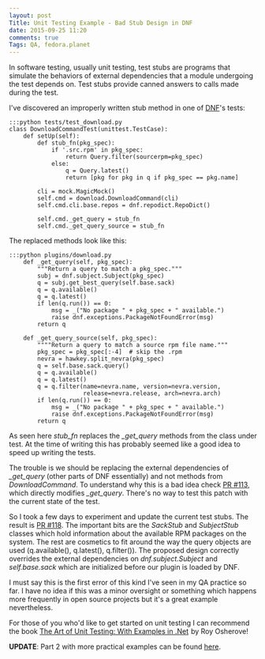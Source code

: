 ```yaml
---
layout: post
Title: Unit Testing Example - Bad Stub Design in DNF
date: 2015-09-25 11:20
comments: true
Tags: QA, fedora.planet
---
```


In software testing, usually unit testing, test stubs are programs that simulate
the behaviors of external dependencies that a module undergoing the test depends
on. Test stubs provide canned answers to calls made during the test.

I've discovered an improperly written stub method in one of
[DNF](http://dnf.baseurl.org/)'s tests:

    :::python tests/test_download.py
    class DownloadCommandTest(unittest.TestCase):
        def setUp(self):
            def stub_fn(pkg_spec):
                if '.src.rpm' in pkg_spec:
                    return Query.filter(sourcerpm=pkg_spec)
                else:
                    q = Query.latest()
                    return [pkg for pkg in q if pkg_spec == pkg.name]
    
            cli = mock.MagicMock()
            self.cmd = download.DownloadCommand(cli)
            self.cmd.cli.base.repos = dnf.repodict.RepoDict()
    
            self.cmd._get_query = stub_fn
            self.cmd._get_query_source = stub_fn

The replaced methods look like this:

    :::python plugins/download.py
        def _get_query(self, pkg_spec):
            """Return a query to match a pkg_spec."""
            subj = dnf.subject.Subject(pkg_spec)
            q = subj.get_best_query(self.base.sack)
            q = q.available()
            q = q.latest()
            if len(q.run()) == 0:
                msg = _("No package " + pkg_spec + " available.")
                raise dnf.exceptions.PackageNotFoundError(msg)
            return q
    
        def _get_query_source(self, pkg_spec):
            """"Return a query to match a source rpm file name."""
            pkg_spec = pkg_spec[:-4]  # skip the .rpm
            nevra = hawkey.split_nevra(pkg_spec)
            q = self.base.sack.query()
            q = q.available()
            q = q.latest()
            q = q.filter(name=nevra.name, version=nevra.version,
                         release=nevra.release, arch=nevra.arch)
            if len(q.run()) == 0:
                msg = _("No package " + pkg_spec + " available.")
                raise dnf.exceptions.PackageNotFoundError(msg)
            return q

As seen here *stub_fn* replaces the *_get_query* methods from the class under
test. At the time of writing this has probably seemed like a good idea to
speed up writing the tests.

The trouble is we should be replacing the external dependencies of *_get_query*
(other parts of DNF essentially) and not methods from *DownloadCommand*. To
understand why this is a bad idea check
[PR #113](https://github.com/rpm-software-management/dnf-plugins-core/pull/113),
which directly modifies *_get_query*. There's no way to test this patch
with the current state of the test.

So I took a few days to experiment and update the current test stubs. The
result is 
[PR #118](https://github.com/rpm-software-management/dnf-plugins-core/pull/118).
The important bits are the *SackStub* and *SubjectStub* classes which hold
information about the available RPM packages on the system. The rest are cosmetics
to fit around the way the query objects are used (q.available(), q.latest(), q.filter()).
The proposed design correctly overrides the external dependencies on
*dnf.subject.Subject* and *self.base.sack* which are initialized before our
plugin is loaded by DNF.

I must say this is the first error of this kind I've seen in my QA practice so far.
I have no idea if this was a minor oversight or something which happens more frequently
in open source projects but it's a great example nevertheless.

For those of you who'd like to get started on unit testing I can recommend the book
<a href="http://www.amazon.com/gp/product/1933988274/ref=as_li_ss_tl?ie=UTF8&camp=1789&creative=390957&creativeASIN=1933988274&linkCode=as2&tag=atodorovorg-20">The Art of Unit Testing: With Examples in .Net</a><img src="http://www.assoc-amazon.com/e/ir?t=atodorovorg-20&l=as2&o=1&a=1933988274" width="1" height="1" border="0" alt="" style="border:none !important; margin:0px !important;" />
by Roy Osherove!

**UPDATE**: Part 2 with more practical examples can be found
[here](/blog/2015/11/23/bad-stub-design-in-dnf/).
